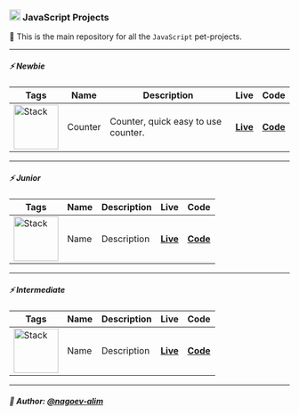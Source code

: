 ### <img width=20 src="https://skillicons.dev/icons?i=js"  alt="JS"/> JavaScript Projects

👋 This is the main repository for all the `JavaScript` pet-projects.

----

##### ⚡️ Newbie

| **Tags**                                                                        | **Name** | **Description**                     | **Live**                                            | **Code**                                                       |
|---------------------------------------------------------------------------------|----------|-------------------------------------|-----------------------------------------------------|----------------------------------------------------------------|
| <img width="80" src="https://skillicons.dev/icons?i=html,css,js"  alt="Stack"/> | Counter  | Counter, quick easy to use counter. | [**Live**](https://npp-counter-vanilla.vercel.app/) | [**Code**](https://github.com/nagoev-alim/npp-counter-vanilla) |

----

##### ⚡️ Junior

| **Tags**                                                                        | **Name** | **Description** | **Live**     | **Code**     |
|---------------------------------------------------------------------------------|----------|-----------------|--------------|--------------|
| <img width="80" src="https://skillicons.dev/icons?i=html,css,js"  alt="Stack"/> | Name     | Description     | [**Live**]() | [**Code**]() |

----

##### ⚡️ Intermediate

| **Tags**                                                                        | **Name** | **Description** | **Live**     | **Code**     |
|---------------------------------------------------------------------------------|----------|-----------------|--------------|--------------|
| <img width="80" src="https://skillicons.dev/icons?i=html,css,js"  alt="Stack"/> | Name     | Description     | [**Live**]() | [**Code**]() |

----

##### 🙌 Author: [@nagoev-alim](https://github.com/nagoev-alim)
